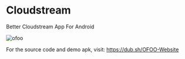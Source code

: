 # Cloudstream
Better Cloudstream App For Android

![ofoo](https://github.com/stevenalbe/Cloudstream/assets/68252308/c4d64a4b-885c-4d42-a489-803fd02050f1)

For the source code and demo apk, visit: https://dub.sh/OFOO-Website
